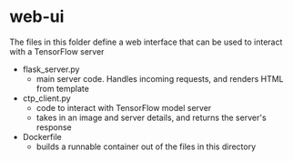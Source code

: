 # web-ui

The files in this folder define a web interface that can be used to interact with a TensorFlow server

- flask_server.py
  - main server code. Handles incoming requests, and renders HTML from template
- ctp_client.py
  - code to interact with TensorFlow model server
  - takes in an image and server details, and returns the server's response
- Dockerfile
  - builds a runnable container out of the files in this directory
